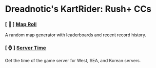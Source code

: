 # Dreadnotic's KartRider: Rush+ CCs

### [ 🎲 ] [Map Roll](https://github.com/Dreadnotic/YAGPDB-Custom-Commands/tree/main/Map%20Roll)
A random map generator with leaderboards and recent record history.
### [ ⌚ ] [Server Time](https://github.com/Dreadnotic/YAGPDB-Custom-Commands/tree/main/Server%20Time)
Get the time of the game server for West, SEA, and Korean servers.
